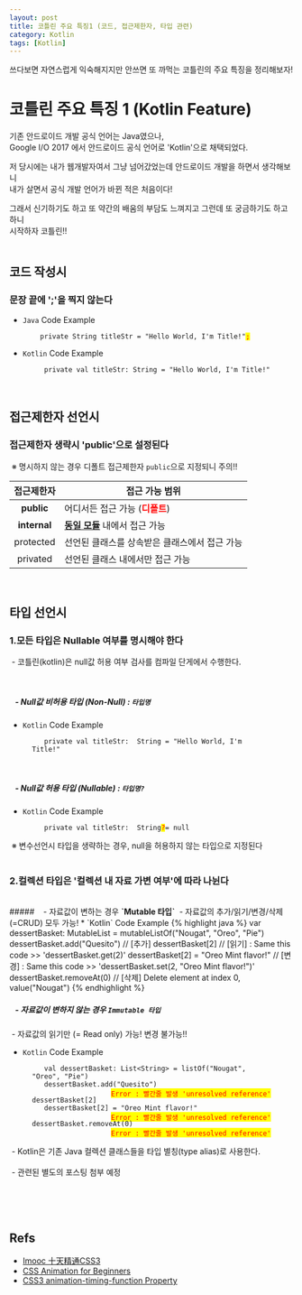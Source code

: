 ```yaml
---
layout: post
title: 코틀린 주요 특징1 (코드, 접근제한자, 타입 관련)
category: Kotlin
tags: [Kotlin]
---
```


쓰다보면 자연스럽게 익숙해지지만 안쓰면 또 까먹는 코틀린의 주요 특징을 정리해보자! 

# 코틀린 주요 특징 1 (Kotlin Feature)

기존 안드로이드 개발 공식 언어는 Java였으나,  
Google I/O 2017 에서 안드로이드 공식 언어로 'Kotlin'으로 채택되었다.  

저 당시에는 내가 웹개발자여서 그냥 넘어갔었는데 안드로이드 개발을 하면서 생각해보니  
내가 살면서 공식 개발 언어가 바뀐 적은 처음이다!  

그래서 신기하기도 하고 또 약간의 배움의 부담도 느껴지고 그런데 또 궁금하기도 하고하니  
시작하자 코틀린!!  
 &nbsp;
 &nbsp;
 &nbsp;
## 코드 작성시 
### 문장 끝에 ';'을 찍지 않는다
* `Java` Code Example
<figure class="highlight"><pre>
<code class="language-tex" data-lang="tex">  private String titleStr = "Hello World, I'm Title!"<span style="color:red;background-color: yellow;">;</span></code>
</pre></figure>
  
* `Kotlin` Code Example
<figure class="highlight"><pre><code class="language-tex" data-lang="tex"><span class="">   private</span> <span class="n">val</span> <span class="">titleStr:</span> <span class="n">String</span> <span class="o">=</span> <span class="">"Hello World, I'm Title!"</span></code></pre></figure>  
 &nbsp;
 &nbsp;
 &nbsp;

## 접근제한자 선언시
### 접근제한자 생략시 'public'으로 설정된다
  
&nbsp;※ 명시하지 않는 경우 디폴트 접근제한자 `public`으로 지정되니 주의!!
  
| 접근제한자 | 접근 가능 범위 |
|:---:|----|
| **public** | 어디서든 접근 가능 (<span style="color:red;"><strong>디폴트</strong></span>) |
| **internal** | <strong><u>동일 모듈</u></strong> 내에서 접근 가능 |
| protected | 선언된 클래스를 상속받은 클래스에서 접근 가능 |
| privated | 선언된 클래스 내에서만 접근 가능 |
  
 &nbsp;
 &nbsp;
 &nbsp;

## 타입 선언시
### 1.모든 타입은 Nullable 여부를 명시해야 한다
&nbsp;- 코틀린(kotlin)은 null값 허용 여부 검사를 컴파일 단게에서 수행한다.

<br/>

##### &nbsp;&nbsp;&nbsp;-  Null값 비허용 타입 (Non-Null) :  <strong>`타입명`</strong>  
* `Kotlin` Code Example
<figure class="highlight"><pre><code class="language-tex" data-lang="tex"><span class="">   private</span> <span class="">val</span> <span class="">titleStr:</span> <span class="s"> String</span> <span class="o">=</span> <span class="">"Hello World, I'm Title!"</span></code></pre></figure>

<br/>

##### &nbsp;&nbsp;&nbsp;-  Null값 허용 타입 (Nullable) : <strong>`타입명?`</strong>  
* `Kotlin` Code Example
<figure class="highlight"><pre><code class="language-tex" data-lang="tex"><span class="">   private</span> <span class="">val</span> <span class="">titleStr:</span> <span class="s"> String</span><span style="color:red;background-color: yellow;">?</span><span class="o">=</span> <span class="">null</span></code></pre></figure>
&nbsp;※ 변수선언시 타입을 생략하는 경우, null을 허용하지 않는 타입으로 지정된다
 &nbsp; 
 &nbsp;   
<br/><br/>

### 2.컬렉션 타입은 '컬렉션 내 자료 가변 여부'에 따라 나뉜다
<br/>
##### &nbsp;&nbsp;&nbsp;-  자료값이 변하는 경우 <strong>`Mutable 타입`</strong>  
&nbsp;- 자료값의 추가/읽기/변경/삭제 (=CRUD) 모두 가능!
* `Kotlin` Code Example
{% highlight java %}
   var dessertBasket: MutableList<String> = mutableListOf("Nougat", "Oreo", "Pie")
   dessertBasket.add("Quesito") // [추가]
   dessertBasket[2] // [읽기] : Same this code >> 'dessertBasket.get(2)'
   dessertBasket[2] = "Oreo Mint flavor!" // [변경] : Same this code >> 'dessertBasket.set(2, "Oreo Mint flavor!")'
   dessertBasket.removeAt(0) // [삭제] Delete element at index 0, value("Nougat")
{% endhighlight %} 

<br/>

##### &nbsp;&nbsp;&nbsp;-  자료값이 변하지 않는 경우 <strong>`Immutable 타입`</strong>  
&nbsp;- 자료값의 읽기만 (= Read only) 가능! 변경 불가능!!
* `Kotlin` Code Example
<figure class="highlight"><pre><code class="language-java" data-lang="java">   <span class="n">val</span> <span class="nl">dessertBasket:</span> <span class="n">List</span><span class="o">&lt;</span><span class="n">String</span><span class="o">&gt;</span> <span class="o">=</span> <span class="n">listOf</span><span class="o">(</span><span class="s">"Nougat"</span><span class="o">,</span> <span class="s">"Oreo"</span><span class="o">,</span> <span class="s">"Pie"</span><span class="o">)</span>
   <span class="n">dessertBasket</span><span class="o">.</span><span class="na">add</span><span class="o">(</span><span class="s">"Quesito"</span><span class="o">)</span>     <span style="color:red;background-color: yellow;float: right;">Error : 빨간줄 발생 'unresolved reference'</span>
<span class="n">    dessertBasket</span><span class="o">[</span><span class="mi">2</span><span class="o">]</span>
   <span class="n">dessertBasket</span><span class="o">[</span><span class="mi">2</span><span class="o">]</span> <span class="o">=</span> <span class="s">"Oreo Mint flavor!"     <span style="color:red;background-color: yellow;float: right;">Error : 빨간줄 발생 'unresolved reference'</span></span>
   <span class="n">dessertBasket</span><span class="o">.</span><span class="na">removeAt</span><span class="o">(</span><span class="mi">0</span><span class="o">)</span><span style="color:red;background-color: yellow;float: right;">Error : 빨간줄 발생 'unresolved reference'</span></code></pre></figure>

&nbsp;- Kotlin은 기존 Java 컬렉션 클래스들을 타입 별칭(type alias)로 사용한다.
<br/><br/>
&nbsp;- 관련된 별도의 포스팅 첨부 예정
<br/><br/><br/>

&nbsp; 
&nbsp; 
&nbsp; 
&nbsp; 


## Refs

* [Imooc 十天精通CSS3](http://www.imooc.com/learn/33)
* [CSS Animation for Beginners](https://robots.thoughtbot.com/css-animation-for-beginners#animation-iteration-count)
* [CSS3 animation-timing-function Property](http://www.w3schools.com/cssref/css3_pr_animation-timing-function.asp)
